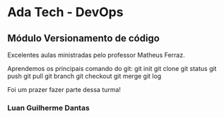 # Ada Tech - DevOps

## Módulo Versionamento de código

Excelentes aulas ministradas pelo professor Matheus Ferraz.

Aprendemos os principais comando do git:
git init
git clone
git status
git push 
git pull
git branch
git checkout
git merge
git log


Foi um prazer fazer parte dessa turma!

### Luan Guilherme Dantas